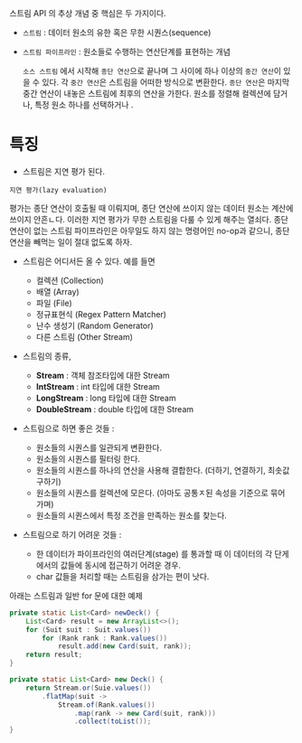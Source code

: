 
스트림 API 의 추상 개념 중 핵심은 두 가지이다. 

- `스트림` : 데이터 원소의 유한 혹은 무한 시퀀스(sequence)
- `스트림 파이프라인` : 원소들로 수행하는 연산단계를 표현하는 개념

  `소스 스트림` 에서 시작해 `종단 연산`으로 끝나며 그 사이에 하나 이상의 `중간 연산`이 있을 수 있다. 각 `중간 연산`은 스트림을 어떠한 방식으로 변환한다. `종단 연산`은 마지막 중간 연산이 내놓은 스트림에 최후의 연산을 가한다. 원소를 정렬해 컬렉션에 담거나, 특정 원소 하나를 선택하거나 .

# 특징

- 스트림은 지연 평가 된다.

`지연 평가(lazy evaluation)`

평가는 종단 연산이 호출될 때 이뤄지며, 종단 연산에 쓰이지 않는 데이터 원소는 계산에 쓰이지 안흔ㄴ다. 이러한 지연 평가가 무한 스트림을 다룰 수 있게 해주는 열쇠다. 종단 연산이 없는 스트림 파이프라인은 아무일도 하지 않는 명령어인 no-op과 같으니, 종단 연산을 빼먹는 일이 절대 없도록 하자.

- 스트림은 어디서든 올 수 있다. 예를 들면
    - 컬렉션 (Collection)
    - 배열 (Array)
    - 파일 (File)
    - 정규표현식 (Regex Pattern Matcher)
    - 난수 생성기 (Random Generator)
    - 다른 스트림 (Other Stream)

- 스트림의 종류,
    - **Stream** : 객체 참조타입에 대한 Stream
    - **IntStream** : int 타입에 대한 Stream
    - **LongStream** : long 타입에 대한 Stream
    - **DoubleStream** : double 타입에 대한 Stream
    
- 스트림으로 하면 좋은 것들 :
    - 원소들의 시퀀스를 일관되게 변환한다.
    - 원소들의 시퀀스를 필터링 한다.
    - 원소들의 시퀀스를 하나의 연산을 사용해 결합한다. (더하기, 연결하기, 최솟값 구하기)
    - 원소들의 시퀀스를 컬렉션에 모은다. (아마도 공통ㅈ된 속성을 기준으로 묶어 가며)
    - 원소들의 시퀀스에서 특정 조건을 만족하는 원소를 찾는다.
    
- 스트림으로 하기 어려운 것들 :
    - 한 데이터가 파이프라인의 여러단계(stage) 를 통과할 때 이 데이터의 각 단게에서의 값들에 동시에 접근하기 어려운 경우.
    - char 값들을 처리할 때는 스트림을 삼가는 편이 낫다.
 
 
 아래는 스트림과 일반 for 문에 대한 예제
```java
private static List<Card> newDeck() {
	List<Card> result = new ArrayList<>();
	for (Suit suit : Suit.values())
		for (Rank rank : Rank.values())
			result.add(new Card(suit, rank)); 
	return result;
} 
```

```java
private static List<Card> new Deck() {
	return Stream.or(Suie.values())
		.flatMap(suit -> 
			Stream.of(Rank.values())
				.map(rank -> new Card(suit, rank)))
				.collect(toList());
}

```
